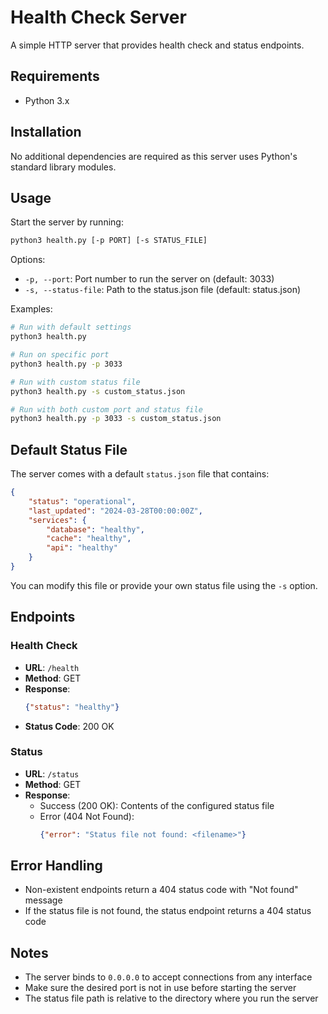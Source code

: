 # Health Check Server

A simple HTTP server that provides health check and status endpoints.

## Requirements

- Python 3.x

## Installation

No additional dependencies are required as this server uses Python's standard library modules.

## Usage

Start the server by running:

```bash
python3 health.py [-p PORT] [-s STATUS_FILE]
```

Options:
- `-p, --port`: Port number to run the server on (default: 3033)
- `-s, --status-file`: Path to the status.json file (default: status.json)

Examples:
```bash
# Run with default settings
python3 health.py

# Run on specific port
python3 health.py -p 3033

# Run with custom status file
python3 health.py -s custom_status.json

# Run with both custom port and status file
python3 health.py -p 3033 -s custom_status.json
```

## Default Status File

The server comes with a default `status.json` file that contains:
```json
{
    "status": "operational",
    "last_updated": "2024-03-28T00:00:00Z",
    "services": {
        "database": "healthy",
        "cache": "healthy",
        "api": "healthy"
    }
}
```

You can modify this file or provide your own status file using the `-s` option.

## Endpoints

### Health Check
- **URL**: `/health`
- **Method**: GET
- **Response**: 
  ```json
  {"status": "healthy"}
  ```
- **Status Code**: 200 OK

### Status
- **URL**: `/status`
- **Method**: GET
- **Response**: 
  - Success (200 OK): Contents of the configured status file
  - Error (404 Not Found):
    ```json
    {"error": "Status file not found: <filename>"}
    ```

## Error Handling

- Non-existent endpoints return a 404 status code with "Not found" message
- If the status file is not found, the status endpoint returns a 404 status code

## Notes

- The server binds to `0.0.0.0` to accept connections from any interface
- Make sure the desired port is not in use before starting the server
- The status file path is relative to the directory where you run the server
